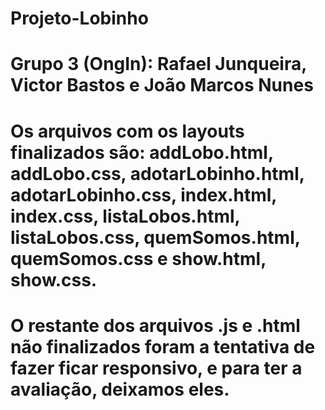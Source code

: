 # Projeto-Lobinho 
# Grupo 3 (OngIn): Rafael Junqueira, Victor Bastos e João Marcos Nunes
# Os arquivos com os layouts finalizados são: addLobo.html, addLobo.css, adotarLobinho.html, adotarLobinho.css, index.html, index.css, listaLobos.html, listaLobos.css, quemSomos.html, quemSomos.css e show.html, show.css.
# O restante dos arquivos .js e .html não finalizados foram a tentativa de fazer ficar responsivo, e para ter a avaliação, deixamos eles.
